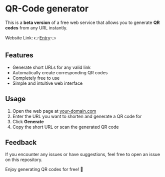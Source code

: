 # QR-Code generator
This is a **beta version** of a free web service that allows you to generate **QR codes** from any URL instantly. 

Website Link: 👉[Entry](http://120.55.4.233/)👈

## Features

- Generate short URLs for any valid link
- Automatically create corresponding QR codes
- Completely free to use
- Simple and intuitive web interface

## Usage

1. Open the web page at [your-domain.com](http://your-domain.com)  
2. Enter the URL you want to shorten and generate a QR code for  
3. Click **Generate**  
4. Copy the short URL or scan the generated QR code  

## Feedback
If you encounter any issues or have suggestions, feel free to open an issue on this repository.

Enjoy generating QR codes for free! 🚀
